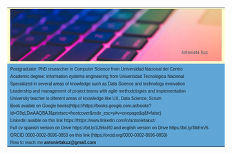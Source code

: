
<table 
      
<tr>
   <td bgcolor="#ffffcc">
<font size=1 face="verdana, arial, helvetica">
   <img src="assets/portada.png">
</font>
   </td>
</tr>
<tr>
    <td bgcolor="#5FA6D7">
   <font face="verdana, arial, helvetica" size=1>
      Postgraduate: PhD researcher in Computer Science from Universidad Nacional del Centro
      <br> Academic degree: information systems engineering from Universidad Tecnológica Nacional</br>
      Specialized in several areas of knowledge such as Data Science and technology innovation
      <br>Leadership and management of project teams with agile methodologies and implementation</br>
      University teacher in diferent areas of knowledge like UX, Data Science, Scrum
      <br>Book avaible on Google books(https://https://books.google.com.ar/books?id=G9qLDwAAQBAJ&printsec=frontcover&redir_esc=y#v=onepage&q&f=false)</br>
      Linkedin avaible on this link https://https://www.linkedin.com/in/antonietakuz/
      <br>Full cv spanish version on Drive https://bit.ly/3J96sR0 and english version on Drive https://bit.ly/3lbFnV5</br>
      ORCID 0000-0002-8696-0859 on this link (https://orcid.org/0000-0002-8696-0859)
      <br>How to reach me <strong> antonietakuz@gmail.com</strong> </br>
   </font>
   </td>

</tr>
</table>





